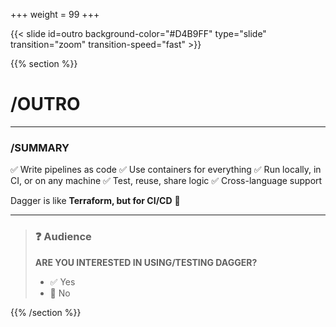 +++
weight = 99
+++

{{< slide id=outro background-color="#D4B9FF" type="slide" transition="zoom" transition-speed="fast" >}}

{{% section %}}

# /OUTRO

---

### /SUMMARY

✅ Write pipelines as code
✅ Use containers for everything
✅ Run locally, in CI, or on any machine
✅ Test, reuse, share logic
✅ Cross-language support

Dagger is like **Terraform, but for CI/CD** 🎯

---

> ### ❓ Audience
>
> **ARE YOU INTERESTED IN USING/TESTING DAGGER?**
>
> - ✅ Yes
> - 🚫 No



{{% /section %}}
